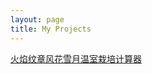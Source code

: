 ```yaml
---
layout: page
title: My Projects
---
```


<a href="attachments/fe-revised.html" target="_blank">火焰纹章风花雪月温室栽培计算器</a> 